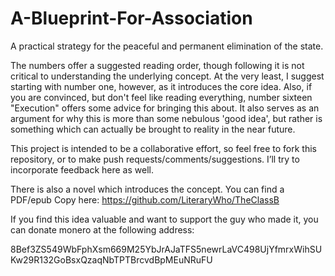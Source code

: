 # A-Blueprint-For-Association
A practical strategy for the peaceful and permanent elimination of the state.

The numbers offer a suggested reading order, though following it is not critical to understanding the underlying concept.  At the very least, I suggest starting with number one, however, as it introduces the core idea.  Also, if you are convinced, but don't feel like reading everything, number sixteen "Execution" offers some advice for bringing this about.  It also serves as an argument for why this is more than some nebulous 'good idea', but rather is something which can actually be brought to reality in the near future.

This project is intended to be a collaborative effort, so feel free to fork this repository, or to make push requests/comments/suggestions.  I’ll try to incorporate feedback here as well.

There is also a novel which introduces the concept.  You can find a PDF/epub Copy here:
https://github.com/LiteraryWho/TheClassB

If you find this idea valuable and want to support the guy who made it, you can donate monero at the following address:

8Bef3ZS549WbFphXsm669M25YbJrAJaTFS5newrLaVC498UjYfmrxWihSUKw29R132GoBsxQzaqNbTPTBrcvdBpMEuNRuFU
